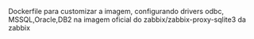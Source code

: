 Dockerfile para customizar a imagem, configurando drivers odbc, MSSQL,Oracle,DB2 na imagem oficial do zabbix/zabbix-proxy-sqlite3 da zabbix